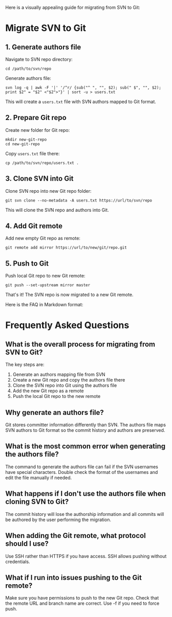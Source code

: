 Here is a visually appealing guide for migrating from SVN to Git:

# Migrate SVN to Git

## 1. Generate authors file

Navigate to SVN repo directory:

```
cd /path/to/svn/repo
```

Generate authors file:

```
svn log -q | awk -F '|' '/^r/ {sub("^ ", "", $2); sub(" $", "", $2); print $2" = "$2" <"$2">"}' | sort -u > users.txt
```

This will create a `users.txt` file with SVN authors mapped to Git format.

## 2. Prepare Git repo

Create new folder for Git repo:

```
mkdir new-git-repo
cd new-git-repo
```

Copy `users.txt` file there:

```
cp /path/to/svn/repo/users.txt .
```

## 3. Clone SVN into Git

Clone SVN repo into new Git repo folder:

```
git svn clone --no-metadata -A users.txt https://url/to/svn/repo
```

This will clone the SVN repo and authors into Git.

## 4. Add Git remote

Add new empty Git repo as remote:

```
git remote add mirror https://url/to/new/git/repo.git 
```

## 5. Push to Git

Push local Git repo to new Git remote:

```
git push --set-upstream mirror master
```

That's it! The SVN repo is now migrated to a new Git remote.

Here is the FAQ in Markdown format:

# Frequently Asked Questions

## What is the overall process for migrating from SVN to Git?

The key steps are:

1. Generate an authors mapping file from SVN
2. Create a new Git repo and copy the authors file there 
3. Clone the SVN repo into Git using the authors file
4. Add the new Git repo as a remote
5. Push the local Git repo to the new remote

## Why generate an authors file?

Git stores committer information differently than SVN. The authors file maps SVN authors to Git format so the commit history and authors are preserved. 

## What is the most common error when generating the authors file?

The command to generate the authors file can fail if the SVN usernames have special characters. Double check the format of the usernames and edit the file manually if needed.

## What happens if I don't use the authors file when cloning SVN to Git? 

The commit history will lose the authorship information and all commits will be authored by the user performing the migration.

## When adding the Git remote, what protocol should I use?

Use SSH rather than HTTPS if you have access. SSH allows pushing without credentials.

## What if I run into issues pushing to the Git remote?

Make sure you have permissions to push to the new Git repo. Check that the remote URL and branch name are correct. Use -f if you need to force push.
